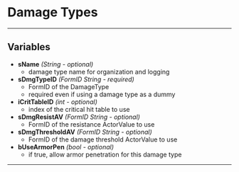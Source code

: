 # Damage Types


--------------------------------------------------------------
## Variables

- **sName** *(String - optional)*
	- damage type name for organization and logging
- **sDmgTypeID** *(FormID String - required)*
	- FormID of the DamageType
	- required even if using a damage type as a dummy
- **iCritTableID** *(int - optional)*
	- index of the critical hit table to use
- **sDmgResistAV** *(FormID String - optional)*
	- FormID of the resistance ActorValue to use
- **sDmgThresholdAV** *(FormID String - optional)*
	- FormID of the damage threshold ActorValue to use
- **bUseArmorPen** *(bool - optional)*
	- if true, allow armor penetration for this damage type

--------------------------------------------------------------
